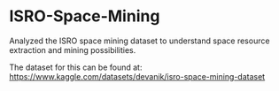 # ISRO-Space-Mining
Analyzed the ISRO space mining dataset to understand space resource extraction and mining possibilities.

The dataset for this can be found at: https://www.kaggle.com/datasets/devanik/isro-space-mining-dataset
